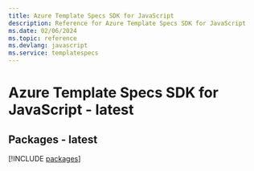 ```yaml
---
title: Azure Template Specs SDK for JavaScript
description: Reference for Azure Template Specs SDK for JavaScript
ms.date: 02/06/2024
ms.topic: reference
ms.devlang: javascript
ms.service: templatespecs
---
```

# Azure Template Specs SDK for JavaScript - latest
## Packages - latest
[!INCLUDE [packages](template-specs-index.md)]